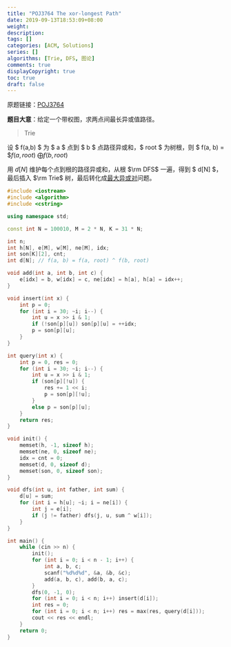 ```yaml
---
title: "POJ3764 The xor-longest Path"
date: 2019-09-13T18:53:09+08:00
weight: 
description:
tags: []
categories: [ACM, Solutions]
series: []
algorithms: [Trie, DFS, 图论]
comments: true
displayCopyright: true
toc: true
draft: false
---
```


原题链接：[POJ3764](<http://poj.org/problem?id=3764&lang=zh-CN&change=true>)

**题目大意**：给定一个带权图，求两点间最长异或值路径。

<!--more--> 

> Trie

设 $ f(a,b) $ 为 $ a $ 点到 $ b $ 点路径异或和，$ root $ 为树根，则 $ f(a, b) = $$f(a, root)$ $\bigoplus$$f(b, root)$

用 $d[N]$ 维护每个点到根的路径异或和，从根 $\rm DFS$ 一遍，得到 $ d[N] $，最后插入 $\rm Trie$ 树，最后转化成[最大异或对](https://www.acwing.com/problem/content/145/)问题。

```cpp
#include <iostream>
#include <algorithm>
#include <cstring>

using namespace std;

const int N = 100010, M = 2 * N, K = 31 * N;

int n;
int h[N], e[M], w[M], ne[M], idx;
int son[K][2], cnt;
int d[N]; // f(a, b) = f(a, root) ^ f(b, root)

void add(int a, int b, int c) {
    e[idx] = b, w[idx] = c, ne[idx] = h[a], h[a] = idx++;
}

void insert(int x) {
    int p = 0;
    for (int i = 30; ~i; i--) {
        int u = x >> i & 1;
        if (!son[p][u]) son[p][u] = ++idx;
        p = son[p][u];
    }
}

int query(int x) {
    int p = 0, res = 0;
    for (int i = 30; ~i; i--) {
        int u = x >> i & 1;
        if (son[p][!u]) {
            res += 1 << i;
            p = son[p][!u];
        }
        else p = son[p][u];
    }
    return res;
}

void init() {
    memset(h, -1, sizeof h);
    memset(ne, 0, sizeof ne);
    idx = cnt = 0;
    memset(d, 0, sizeof d);
    memset(son, 0, sizeof son);
}

void dfs(int u, int father, int sum) {
    d[u] = sum;
    for (int i = h[u]; ~i; i = ne[i]) {
        int j = e[i];
        if (j != father) dfs(j, u, sum ^ w[i]);
    }
}

int main() {
    while (cin >> n) {
        init();
        for (int i = 0; i < n - 1; i++) {
            int a, b, c;
            scanf("%d%d%d", &a, &b, &c);
            add(a, b, c), add(b, a, c);
        }
        dfs(0, -1, 0);
        for (int i = 0; i < n; i++) insert(d[i]);
        int res = 0;
        for (int i = 0; i < n; i++) res = max(res, query(d[i]));
        cout << res << endl;
    }
    return 0;
}
```

